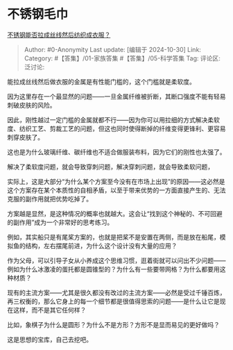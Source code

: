 # 不锈钢毛巾
[不锈钢能否拉成丝线然后纺织成衣服？](https://www.zhihu.com/question/2232881941/answer/18347587936)

> Author: #0-Anonymity
> Last update: [编辑于 2024-10-30]
> Link:
> Category: #【答集】/01-家族答集 #【答集】/05-科学答集 
> Tag: 
> 评论区:
> 泛讨论:

能拉成丝线然后做衣服的金属是有性能门槛的，这个门槛就是柔软度。

因为这里存在一个最显然的问题——一旦金属纤维被折断，其断口强度不能有轻易刺破皮肤的风险。

因此，刚性越过一定门槛的金属就都不行——因为你可以用拉细的方式解决柔软度、纺织工艺、剪裁工艺的问题，但这也同时使得断掉的纤维变得更锋利、更容易刺穿皮肤了。

这也是为什么玻璃纤维、碳纤维也不适合做服装布料，因为它们的刚性也太强了。

解决了柔软度问题，就会导致穿刺问题，解决穿刺问题，就会导致柔软问题，

实际上，这是大部分“为什么某个方案至今没有在市场上出现”的原因——这必然是这个方案存在某个本质性的自相矛盾，以至于带来优势的一方面直接产生的、无法克服的副作用就把优势吃掉了。

方案越是显然，是这种情况的概率也就越大。这会让“找到这个神秘的、不可回避的副作用”成为一个非常好的思考练习。

例如，其实船只是有尾桨方案的，也就是把桨不是安置在两侧，而是放在船尾，模拟鱼的结构，左右摆尾前进，为什么这个设计没有大量的应用？

作为父母，可以引导子女从小养成这个思维习惯，逛着街就可以问出不少问题——例如为什么冰激凌的蛋托都是圆锥型的？为什么有一些要带网格？为什么都要用这种材质？

现有的主流方案——尤其是很久都没有改过的主流方案——必然是受过千锤百炼，再三权衡的，那么它身上的每一个细节都是很值得思索的问题——是什么让它是现在这样，而不是其它任何样？

比如，象棋子为什么是圆形？为什么不是方形？方形不是显而易见的更好做吗？

这是思想的宝库，自己去挖吧。